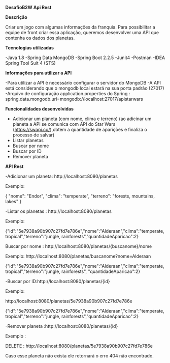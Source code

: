 **DesafioB2W Api Rest**

**Descrição**
     
 Criar um jogo com algumas informações da franquia. Para possibilitar  a equipe de front criar essa aplicação, queremos desenvolver uma API que contenha os dados dos planetas.


**Tecnologias utilizadas**

-Java 1.8
-Spring Data MongoDB 
-Spring Boot 2.2.5
-Junit4
-Postman
-IDEA Spring Tool Suit 4 (STS)


**Informações para utilizar a API**

-Para utilizar a API é necessário configurar o servidor do MongoDB
-A API está considerando que o mongodb local estará na sua porta padrão (27017)
-Arquivo de configuração application.properties do Spring : spring.data.mongodb.uri=mongodb://localhost:27017/apistarwars


**Funcionalidades desenvolvidas**
- Adicionar um planeta (com nome, clima e terreno)
(ao adicinar um planeta a API se comunica com API do Star Wars (https://swapi.co/),obtem a quantidade de aparições e finaliza o processo de salvar)
- Listar planetas
- Buscar por nome
- Buscar por ID
- Remover planeta

**API Rest**

-Adicionar um planeta: http://localhost:8080/planetas 

Exemplo:

{ "nome": "Endor", 
"clima": "temperate", 
"terreno": "forests, mountains, lakes" }

-Listar os planetas  : http://localhost:8080/planetas

Exemplo:

{"id":"5e7938a90b907c27fd7e786e","nome":"Alderaan","clima":"temperate, 
     tropical","terreno":"jungle, rainforests","quantidadeAparicao":2}

Buscar por nome : http://localhost:8080/planetas/{buscanome}/nome

Exemplo:
http://localhost:8080/planetas/buscanome?nome=Alderaan

{"id":"5e7938a90b907c27fd7e786e","nome":"Alderaan","clima":"temperate, tropical","terreno":"jungle, rainforests",
  "quantidadeAparicao":2}

-Buscar por ID:http://localhost:8080/planetas/{id}

Exemplo:

http://localhost:8080/planetas/5e7938a90b907c27fd7e786e

{"id":"5e7938a90b907c27fd7e786e","nome":"Alderaan","clima":"temperate, tropical","terreno":"jungle, rainforests","quantidadeAparicao":2}

-Remover planeta :http://localhost:8080/planetas/{id}

Exemplo :

DELETE : http://localhost:8080/planetas/5e7938a90b907c27fd7e786e

Caso esse planeta não exista ele retornará o erro 404 não encontrado.





